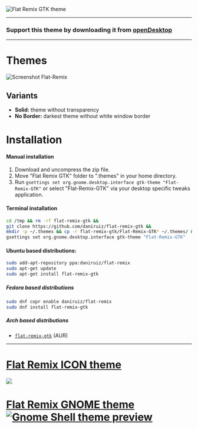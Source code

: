 ![Flat Remix GTK theme](https://github.com/daniruiz/flat-remix-gtk/raw/master/assets/logo.png)

<hr/>

### Support this theme by downloading it from [openDesktop](https://www.opendesktop.org/p/1214931)

<hr/>

# Themes
![Screenshot Flat-Remix](https://github.com/daniruiz/flat-remix-gtk/raw/master/assets/blue/gtk-blue.png)

## Variants
 - **Solid:** theme without transparency
 - **No Border:**  darkest theme without white window border

# Installation

#### Manual installation

1. Download and uncompress the zip file.
1. Move "Flat Remix GTK" folder to ".themes" in your home directory.
1. Run ```gsettings set org.gnome.desktop.interface gtk-theme "Flat-Remix-GTK"``` or select "Flat-Remix-GTK" via your desktop specific tweaks application.

#### Terminal installation

```sh
cd /tmp && rm -rf flat-remix-gtk &&
git clone https://github.com/daniruiz/flat-remix-gtk &&
mkdir -p ~/.themes && cp -r flat-remix-gtk/Flat-Remix-GTK* ~/.themes/ &&
gsettings set org.gnome.desktop.interface gtk-theme "Flat-Remix-GTK"
```

#### Ubuntu based distributions:

```sh
sudo add-apt-repository ppa:daniruiz/flat-remix
sudo apt-get update
sudo apt-get install flat-remix-gtk
```

##### Fedora based distributions

```sh
sudo dnf copr enable daniruiz/flat-remix
sudo dnf install flat-remix-gtk
```

##### Arch based distributions
+ [`flat-remix-gtk`](https://aur.archlinux.org/packages/flat-remix-gtk/) (AUR)

<hr/>

# [Flat Remix ICON theme](https://github.com/daniruiz/Flat-Remix/)
<a href="https://github.com/daniruiz/Flat-Remix/" align="center">
<img src="https://raw.githubusercontent.com/daniruiz/Flat-Remix/master/assets/preview.png">
</a>

# [Flat Remix GNOME theme ![Gnome Shell theme preview](https://raw.githubusercontent.com/daniruiz/flat-remix-gnome/master/assets/1.png)](https://github.com/daniruiz/Flat-Remix-GNOME-theme)


